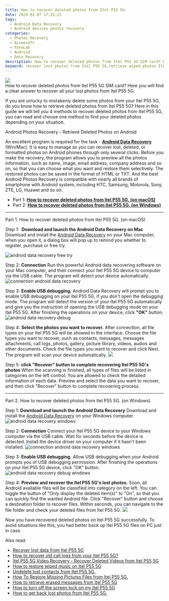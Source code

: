 ```yaml
---
title: How to recover deleted photos from Itel P55 5G.
date: 2024-02-07 17:21:21
tags: 
  - Android Data Recovery
  - Android devices photos recovery
categories: 
  - Photos Recovery
  - Aiseesoft
  - FoneLab
  - Android
  - Data Recovery
description: How to recover deleted photos from Itel P55 5G SIM card? Here you will find a clear answer to recover all your lost photos from Itel P55 5G.
keyword: recover lost photos from Itel P55 5G,retrieve wiped photos Itel P55 5G,unerase photos,Itel P55 5G photos recovery,save erased photos from Itel P55 5G,regain missing photos,how to get back deleted photos Itel P55 5G phone,Itel P55 5G photos disappeared,how can i get photos back on Itel P55 5G,how to refind deleted photos from Itel P55 5G,how can i find my deleted photos Itel P55 5G,restore photos when deleted in Itel P55 5G
---
```


<img src="https://img0mobiles.techidaily.com/images/best-assets/devices/itel/itel-p55-5g/5.jpg" class="atpl-imgstyle"  />

<div class="atpl-content atpl-for-fonelab-android recover-photos">

<div class="atpl-post-description-part-1">
How to recover deleted photos from Itel P55 5G SIM card? Here you will find a clear answer to recover all your lost photos from Itel P55 5G.
</div>



<div class="atpl-post-description-part-2">
<div class="tpl-content-sub-paragraph-content">
  <p>
If you are unlucky to mistakenly delete some photos from your Itel P55 5G, do you know how to retrieve deleted photos from Itel P55 5G? Here in this guide we will tell you 4 methods to recover deleted photos from Itel P55 5G, you can read and choose one method to find your deleted photos depending on your situation.
  </p>
</div>
</div>

<div class="atpl-post-description-part-3">
<div class="tpl-content-sub-paragraph-title">
  Android Photos Recovery - Retrieve Deleted Photos on Android
</div>
<div class="tpl-content-sub-paragraph-content">
  <p>
    An excellent program is required for the task - <a href="https://tools.techidaily.com/aiseesoft-android-data-recovery/" target="_blank" rel="noopener"><strong>Android Data Recovery</strong></a> (Win/Mac). It is easy to manage as you can recover lost, deleted, or formatted photos on Android phones through only several clicks. Before you make the recovery, the program allows you to preview all the photos information, such as name, image, email address, company address and so on, so that you can choose what you want and restore them selectively. The restored photos can be saved in the format of HTML or TXT. And the best Android Photos Recovery is compatible with nearly all brands of smartphone with Android system, including HTC, Samsung, Motorola, Sony, ZTE, LG, Huawei and so on.
  </p>
</div>

</div>

<ul>
  <li>Part 1: <strong><a href="#p1"> How to recover deleted photos from Itel P55 5G.  (on macOS)</a></strong></li>
  <li>Part 2: <strong><a href="#p2"> How to recover deleted photos from Itel P55 5G.  (on Windows)</a></strong></li>
</ul>




<!-- Part 1 -->
<a id="p1" name="p1" ></a><hr>

<div>
  <span class="atpl-step-part-style">Part 1. How to recover deleted photos from Itel P55 5G. (on macOS)</span>
</div>  

<span class="atpl-stepstyle-a"><span>Step 1: </span></span> <strong>Download and launch the Android Data Recovery on Mac</strong>
Download and install the <a href="https://tools.techidaily.com/aiseesoft-android-data-recovery/" target="_blank" rel="noopener">Android Data Recovery</a> on your Mac computer, when you open it, a dialog box will pop up to remind you whether to register, purchase or free try.

<img src="https://tools.techidaily.com/images/apps/aiseesoft/android-data-recovery/mac-free-try.png" class="atpl-imgstyle" alt="android data recovery free try" />

<span class="atpl-stepstyle-a"><span>Step 2: </span></span> <strong>Connection</strong>
Run this powerful Android data recovering software on your Mac computer, and then connect your Itel P55 5G device to computer via the USB cable. The program will detect your device automatically.
<img src="https://tools.techidaily.com/images/apps/aiseesoft/android-data-recovery/mac-connection-interface.jpg" class="atpl-imgstyle" alt="connection android data recovery" />

<span class="atpl-stepstyle-a"><span>Step 3: </span></span> <strong>Enable USB debugging.</strong>
Android Data Recovery will prompt you to enable USB debugging on your Itel P55 5G, if you don't open the debugging mode. The program will detect the version of your Itel P55 5G automatically and give you the instruction of opening the USB debugging mode on your Itel P55 5G. After finishing the operations on your device, click <strong>"OK"</strong> button.
<img src="https://tools.techidaily.com/images/apps/aiseesoft/android-data-recovery/mac-android-usb-debug.jpg"  class="atpl-imgstyle" alt="android data recovery debug" />

<span class="atpl-stepstyle-a"><span>Step 4: </span></span> <strong>Select the photos you want to recover.</strong>
After connection, all file types on your Itel P55 5G will be showed in the interface. Choose the file types you want to recover, such as contacts, messages, messages attachments, call logs, photos, gallery, picture library, videos, audios and other documents. Check the file types you want to recover and click Next. The program will scan your device automatically.
<img src="https://tools.techidaily.com/images/apps/aiseesoft/android-data-recovery/mac-choose-type-photos.jpg" class="atpl-imgstyle"  />

<span class="atpl-stepstyle-a"><span>Step 5: </span></span> <strong>click "Recover" button to  complete recovering Itel P55 5G's photos</strong>
When the scanning is finished, all types of files will be listed in categories on the left control. You are allowed to check the detailed information of each data. Preview and select the data you want to recover, and then click "Recover" button to complete recovering process.


<a id="p2" name="p2"></a><hr>

<!-- Part 2 -->
<div>
  <span class="atpl-step-part-style">Part 2. How to recover deleted photos from Itel P55 5G. (on Windows)</span>
</div>

<span class="atpl-stepstyle-a"><span>Step 1: </span></span> <strong>Download and launch the Android Data Recovery</strong>
Download and install the <a href="https://tools.techidaily.com/aiseesoft-android-data-recovery/" target="_blank" rel="noopener">Android Data Recovery</a> on your Windows computer.
<img src="https://tools.techidaily.com/images/apps/aiseesoft/android-data-recovery/win-start-interface.png"  class="atpl-imgstyle" alt="android data recovery windows" />

<span class="atpl-stepstyle-a"><span>Step 2: </span></span> <strong>Connection</strong>
Connect your Itel P55 5G device to your Windows computer via the USB cable. Wait for seconds before the device is detected. Install the device driver on your computer if it hasn't been installed.
<img src="https://tools.techidaily.com/images/apps/aiseesoft/android-data-recovery/win-connection-interface.png" class="atpl-imgstyle" alt="connection android data recovery windows" />

<span class="atpl-stepstyle-a"><span>Step 3: </span></span> <strong>Enable USB debugging.</strong>
Allow USB debugging when your Android prompts you of USB debugging permission. After finishing the operations on your Itel P55 5G device, click "OK" button.
<img src="https://tools.techidaily.com/images/apps/aiseesoft/android-data-recovery/win-android-usb-debug.png" class="atpl-imgstyle" alt="android data recovery debug windows" />

<span class="atpl-stepstyle-a"><span>Step 4: </span></span> <strong>Preview and recover the Itel P55 5G's lost photos.</strong>
Soon, all Android available files will be classified into category on the left. You can toggle the button of "Only display the deleted item(s)" to "On", so that you can quickly find the wanted Android file. Click "Recover" button and choose a destination folder to recover files. Within seconds, you can navigate to the file folder and check your deleted files from Itel P55 5G.
<img src="https://tools.techidaily.com/images/apps/aiseesoft/android-data-recovery/win-recover-photos.png" class="atpl-imgstyle"  />

<div class="atpl-post-description-part-4">
<div class="tpl-content-sub-paragraph-normal">
    <p>
        Now you have recovered deleted photos on Itel P55 5G successfully. To avoid situations like this, you had better back up Itel P55 5G files on PC just in case.
    </p>
</div>
</div>

<ins class="adsbygoogle"
     style="display:block"
     data-ad-client="ca-pub-7571918770474297"
     data-ad-slot="8358498916"
     data-ad-format="auto"
     data-full-width-responsive="true"></ins>

<span class="atpl-alsoreadstyle">Also read:</span>
<div><ul>
<li><a href="/recover-lost-data-from-itel-p55-5g-by-fonelab-android-recover-data/" target="_blank" rel="noopener"><u>Recover lost data from Itel P55 5G</u></a></li>
<li><a href="/how-to-recover-old-call-logs-from-your-itel-p55-5g-by-fonelab-android-recover-call-logs/" target="_blank" rel="noopener"><u>How to recover old call logs from your Itel P55 5G?</u></a></li>
<li><a href="/itel-p55-5g-video-recovery-recover-deleted-videos-from-itel-p55-5g-by-fonelab-android-recover-video/" target="_blank" rel="noopener"><u>Itel P55 5G Video Recovery - Recover Deleted Videos from Itel P55 5G</u></a></li>
<li><a href="/how-to-restore-wiped-music-on-itel-p55-5g-by-fonelab-android-recover-music/" target="_blank" rel="noopener"><u>How to restore wiped music on Itel P55 5G</u></a></li>
<li><a href="/undelete-lost-contacts-from-itel-p55-5g-by-fonelab-android-recover-contacts/" target="_blank" rel="noopener"><u>Undelete lost contacts from Itel P55 5G.</u></a></li>
<li><a href="/how-to-restore-missing-pictures-files-from-itel-p55-5g-by-fonelab-android-recover-pictures/" target="_blank" rel="noopener"><u>How To  Restore Missing Pictures Files from Itel P55 5G.</u></a></li>
<li><a href="/how-to-retrieve-erased-messages-from-itel-p55-5g-by-fonelab-android-recover-messages/" target="_blank" rel="noopener"><u>How to retrieve erased messages from Itel P55 5G</u></a></li>
<li><a href="/how-to-turn-off-the-screen-lock-on-my-itel-p55-5g-by-drfone-android-unlock-android-unlock/" target="_blank" rel="noopener"><u>How to turn off the screen lock on my Itel P55 5G</u></a></li>
<li><a href="/how-to-get-back-lost-photos-from-itel-p55-5g-by-fonelab-android-recover-photos/" target="_blank" rel="noopener"><u>How to get back lost photos from Itel P55 5G.</u></a></li>
</ul></div>

</div>
